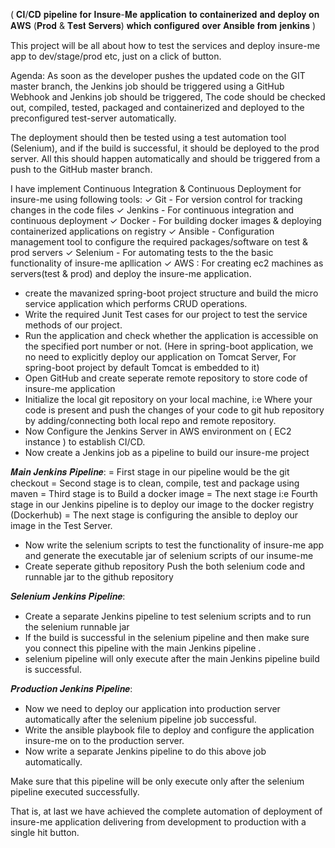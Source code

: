( 𝐂𝐈/𝐂𝐃 𝐩𝐢𝐩𝐞𝐥𝐢𝐧𝐞 𝐟𝐨𝐫 𝐈𝐧𝐬𝐮𝐫𝐞-𝐌𝐞 𝐚𝐩𝐩𝐥𝐢𝐜𝐚𝐭𝐢𝐨𝐧 𝐭𝐨 𝐜𝐨𝐧𝐭𝐚𝐢𝐧𝐞𝐫𝐢𝐳𝐞𝐝 𝐚𝐧𝐝 𝐝𝐞𝐩𝐥𝐨𝐲 𝐨𝐧 𝐀𝐖𝐒 (𝐏𝐫𝐨𝐝 & 𝐓𝐞𝐬𝐭 𝐒𝐞𝐫𝐯𝐞𝐫𝐬) 𝐰𝐡𝐢𝐜𝐡 𝐜𝐨𝐧𝐟𝐢𝐠𝐮𝐫𝐞𝐝 𝐨𝐯𝐞𝐫 𝐀𝐧𝐬𝐢𝐛𝐥𝐞 𝐟𝐫𝐨𝐦 𝐣𝐞𝐧𝐤𝐢𝐧𝐬 )

This project will be all about how to test the services and deploy insure-me app to dev/stage/prod etc, just on a click of button.

Agenda:
As soon as the developer pushes the updated code on the GIT master branch, the Jenkins job should be triggered using a GitHub Webhook and Jenkins job should be triggered, The code should be checked out, compiled, tested, packaged and containerized and deployed to the preconfigured test-server automatically.

The deployment should then be tested using a test automation tool (Selenium), and if the build is successful, it should be deployed to the prod server. All this should happen automatically and should be triggered from a push to the GitHub master branch.


I have implement Continuous Integration & Continuous Deployment for insure-me using following tools:
✓ Git - For version control for tracking changes in the code files
✓ Jenkins - For continuous integration and continuous deployment
✓ Docker - For building docker images & deploying containerized applications on registry
✓ Ansible - Configuration management tool to configure the required packages/software on test & prod servers
✓ Selenium - For automating tests to the the basic functionality of insure-me apllication
✓ AWS : For creating ec2 machines as servers(test & prod) and deploy the insure-me application.


- create the mavanized spring-boot project structure and build the micro service application which performs CRUD operations.
- Write the required Junit Test cases for our project to test the service methods of our project.
- Run the application and check whether the application is accessible on the specified port number or not. (Here in spring-boot application, we no need to explicitly deploy   our application on Tomcat Server, For spring-boot project by default Tomcat is embedded to it)
- Open GitHub and create seperate remote repository to store code of insure-me application
- Initialize the local git repository on your local machine, i:e Where your code is present and push the changes of your code to git hub repository by adding/connecting both local repo and remote repository.
- Now Configure the Jenkins Server in AWS environment on ( EC2 instance ) to establish CI/CD.
- Now create a Jenkins job as a pipeline to build our insure-me project

𝑴𝒂𝒊𝒏 𝑱𝒆𝒏𝒌𝒊𝒏𝒔 𝑷𝒊𝒑𝒆𝒍𝒊𝒏𝒆:
  = First stage in our pipeline would be the git checkout
  = Second stage is to clean, compile, test and package using maven
  = Third stage is to Build a docker image
  = The next stage i:e Fourth stage in our Jenkins pipeline is to deploy our image to the docker registry (Dockerhub)
  = The next stage is configuring the ansible to deploy our image in the Test Server.
  
- Now write the selenium scripts to test the functionality of insure-me app and generate the executable jar of selenium scripts of our insume-me
- Create seperate github repository Push the both selenium code and runnable jar to the github repository

𝑺𝒆𝒍𝒆𝒏𝒊𝒖𝒎 𝑱𝒆𝒏𝒌𝒊𝒏𝒔 𝑷𝒊𝒑𝒆𝒍𝒊𝒏𝒆:
- Create a separate Jenkins pipeline to test selenium scripts and to run the selenium runnable jar
- If the build is successful in the selenium pipeline and then make sure you connect this pipeline with the main Jenkins pipeline .
- selenium pipeline will only execute after the main Jenkins pipeline build is successful.
   

𝑷𝒓𝒐𝒅𝒖𝒄𝒕𝒊𝒐𝒏 𝑱𝒆𝒏𝒌𝒊𝒏𝒔 𝑷𝒊𝒑𝒆𝒍𝒊𝒏𝒆:
- Now we need to deploy our application into production server automatically after the selenium pipeline job successful.
- Write the ansible playbook file to deploy and configure the application insure-me on to the production server.
- Now write a separate Jenkins pipeline to do this above job automatically.
 
Make sure that this pipeline will be only execute only after the selenium pipeline 
executed successfully.

That is, at last we have achieved the complete automation of deployment of 
insure-me application delivering from development to production with a single 
hit button. 





